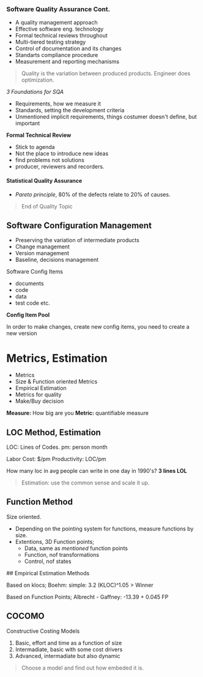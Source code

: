 ### Software Quality Assurance Cont.

- A quality management approach
- Effective software eng. technology
- Formal technical reviews throughout
- Multi-tiered testing strategy
- Control of documentation and its changes
- Standarts compliance procedure
- Measurement and reporting mechanisms

> Quality is the variation between produced products.
> Engineer does optimization.

*3 Foundations for SQA*
- Requirements, how we measure it
- Standards, setting the development criteria
- Unmentioned implicit requirements, things costumer doesn't define, but important

**Formal Technical Review**
- Stick to agenda
- Not the place to introduce new ideas
- find problems not solutions
- producer, reviewers and recorders.

#### Statistical Quality Assurance

- *Pareto principle*, 80% of the defects relate to 20% of causes.

> End of Quality Topic

## Software Configuration Management

- Preserving the variation of intermediate products
- Change management
- Version management
- Baseline, decisions management

Software Config Items
- documents
- code
- data
- test code etc.

**Config Item Pool**

In order to make changes, create new config items, you need to create a new version

# Metrics, Estimation

- Metrics
- Size & Function oriented Metrics
- Empirical Estimation
- Metrics for quality
- Make/Buy decision

**Measure:** How big are you
**Metric:** quantifiable measure

## LOC Method, Estimation

LOC: Lines of Codes.
pm: person month

Labor Cost: $/pm
Productivity: LOC/pm

How many loc in avg people can write in one day in 1990's? **3 lines LOL**

> Estimation: use the common sense and scale it up.

## Function Method

Size oriented.

- Depending on the pointing system for functions, measure functions by size.
- Extentions, 3D Function points;
  - Data, same as *mentioned* function points
  - Function, nof transformations
  - Control, nof states

## Empirical Estimation Methods

Based on klocs;
Boehm: simple: 3.2 (KLOC)^1.05 > Winner

Based on Function Points;
Albrecht - Gaffney: -13.39 + 0.045 FP

## COCOMO

Constructive Costing Models
  1) Basic, effort and time as a function of size
  2) Intermadiate, basic with some cost drivers
  3) Advanced, intermadiate but also dynamic

> Choose a model and find out how embeded it is.
